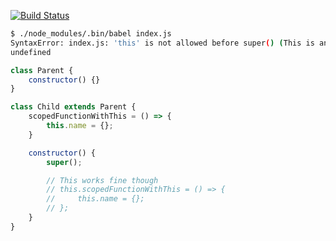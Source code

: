 [![Build Status](https://travis-ci.org/williamboman/babel-errors.svg?branch=this-before-super)](https://travis-ci.org/williamboman/babel-errors/branches)

```sh
$ ./node_modules/.bin/babel index.js
SyntaxError: index.js: 'this' is not allowed before super() (This is an error on an internal node. Probably an internal error)
undefined
```

```js
class Parent {
    constructor() {}
}

class Child extends Parent {
    scopedFunctionWithThis = () => {
        this.name = {};
    }

    constructor() {
        super();

        // This works fine though
        // this.scopedFunctionWithThis = () => {
        //     this.name = {};
        // };
    }
}
```
